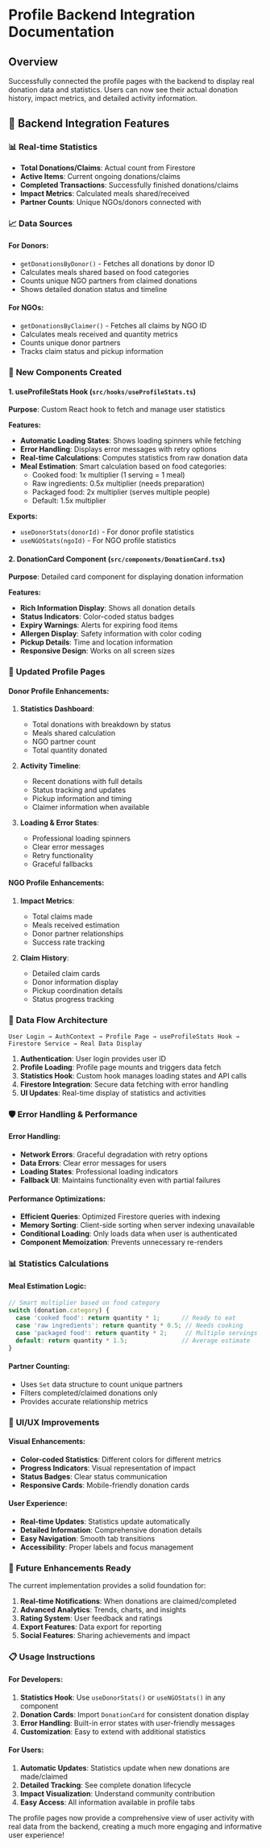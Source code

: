 # Profile Backend Integration Documentation

## Overview
Successfully connected the profile pages with the backend to display real donation data and statistics. Users can now see their actual donation history, impact metrics, and detailed activity information.

## 🔧 **Backend Integration Features**

### 📊 **Real-time Statistics**
- **Total Donations/Claims**: Actual count from Firestore
- **Active Items**: Current ongoing donations/claims  
- **Completed Transactions**: Successfully finished donations/claims
- **Impact Metrics**: Calculated meals shared/received
- **Partner Counts**: Unique NGOs/donors connected with

### 📈 **Data Sources**

#### **For Donors:**
- `getDonationsByDonor()` - Fetches all donations by donor ID
- Calculates meals shared based on food categories
- Counts unique NGO partners from claimed donations
- Shows detailed donation status and timeline

#### **For NGOs:**
- `getDonationsByClaimer()` - Fetches all claims by NGO ID  
- Calculates meals received and quantity metrics
- Counts unique donor partners
- Tracks claim status and pickup information

### 🎯 **New Components Created**

#### **1. useProfileStats Hook** (`src/hooks/useProfileStats.ts`)
**Purpose**: Custom React hook to fetch and manage user statistics

**Features:**
- **Automatic Loading States**: Shows loading spinners while fetching
- **Error Handling**: Displays error messages with retry options
- **Real-time Calculations**: Computes statistics from raw donation data
- **Meal Estimation**: Smart calculation based on food categories:
  - Cooked food: 1x multiplier (1 serving = 1 meal)
  - Raw ingredients: 0.5x multiplier (needs preparation)
  - Packaged food: 2x multiplier (serves multiple people)
  - Default: 1.5x multiplier

**Exports:**
- `useDonorStats(donorId)` - For donor profile statistics
- `useNGOStats(ngoId)` - For NGO profile statistics

#### **2. DonationCard Component** (`src/components/DonationCard.tsx`)
**Purpose**: Detailed card component for displaying donation information

**Features:**
- **Rich Information Display**: Shows all donation details
- **Status Indicators**: Color-coded status badges
- **Expiry Warnings**: Alerts for expiring food items
- **Allergen Display**: Safety information with color coding
- **Pickup Details**: Time and location information
- **Responsive Design**: Works on all screen sizes

### 📱 **Updated Profile Pages**

#### **Donor Profile Enhancements:**
1. **Statistics Dashboard**:
   - Total donations with breakdown by status
   - Meals shared calculation
   - NGO partner count
   - Total quantity donated

2. **Activity Timeline**:
   - Recent donations with full details
   - Status tracking and updates
   - Pickup information and timing
   - Claimer information when available

3. **Loading & Error States**:
   - Professional loading spinners
   - Clear error messages
   - Retry functionality
   - Graceful fallbacks

#### **NGO Profile Enhancements:**
1. **Impact Metrics**:
   - Total claims made
   - Meals received estimation
   - Donor partner relationships
   - Success rate tracking

2. **Claim History**:
   - Detailed claim cards
   - Donor information display
   - Pickup coordination details
   - Status progress tracking

### 🔄 **Data Flow Architecture**

```
User Login → AuthContext → Profile Page → useProfileStats Hook → Firestore Service → Real Data Display
```

1. **Authentication**: User login provides user ID
2. **Profile Loading**: Profile page mounts and triggers data fetch
3. **Statistics Hook**: Custom hook manages loading states and API calls
4. **Firestore Integration**: Secure data fetching with error handling
5. **UI Updates**: Real-time display of statistics and activities

### 🛡️ **Error Handling & Performance**

#### **Error Handling:**
- **Network Errors**: Graceful degradation with retry options
- **Data Errors**: Clear error messages for users
- **Loading States**: Professional loading indicators
- **Fallback UI**: Maintains functionality even with partial failures

#### **Performance Optimizations:**
- **Efficient Queries**: Optimized Firestore queries with indexing
- **Memory Sorting**: Client-side sorting when server indexing unavailable
- **Conditional Loading**: Only loads data when user is authenticated
- **Component Memoization**: Prevents unnecessary re-renders

### 📊 **Statistics Calculations**

#### **Meal Estimation Logic:**
```typescript
// Smart multiplier based on food category
switch (donation.category) {
  case 'cooked food': return quantity * 1;      // Ready to eat
  case 'raw ingredients': return quantity * 0.5; // Needs cooking
  case 'packaged food': return quantity * 2;     // Multiple servings
  default: return quantity * 1.5;               // Average estimate
}
```

#### **Partner Counting:**
- Uses `Set` data structure to count unique partners
- Filters completed/claimed donations only
- Provides accurate relationship metrics

### 🎨 **UI/UX Improvements**

#### **Visual Enhancements:**
- **Color-coded Statistics**: Different colors for different metrics
- **Progress Indicators**: Visual representation of impact
- **Status Badges**: Clear status communication
- **Responsive Cards**: Mobile-friendly donation cards

#### **User Experience:**
- **Real-time Updates**: Statistics update automatically
- **Detailed Information**: Comprehensive donation details
- **Easy Navigation**: Smooth tab transitions
- **Accessibility**: Proper labels and focus management

### 🚀 **Future Enhancements Ready**

The current implementation provides a solid foundation for:

1. **Real-time Notifications**: When donations are claimed/completed
2. **Advanced Analytics**: Trends, charts, and insights
3. **Rating System**: User feedback and ratings
4. **Export Features**: Data export for reporting
5. **Social Features**: Sharing achievements and impact

### 📋 **Usage Instructions**

#### **For Developers:**
1. **Statistics Hook**: Use `useDonorStats()` or `useNGOStats()` in any component
2. **Donation Cards**: Import `DonationCard` for consistent donation display
3. **Error Handling**: Built-in error states with user-friendly messages
4. **Customization**: Easy to extend with additional statistics

#### **For Users:**
1. **Automatic Updates**: Statistics update when new donations are made/claimed
2. **Detailed Tracking**: See complete donation lifecycle
3. **Impact Visualization**: Understand community contribution
4. **Easy Access**: All information available in profile tabs

The profile pages now provide a comprehensive view of user activity with real data from the backend, creating a much more engaging and informative user experience!